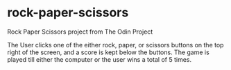# rock-paper-scissors
Rock Paper Scissors project from The Odin Project

The User clicks one of the either rock, paper, or scissors buttons on the top right of the screen, and a score is kept below the buttons. The game is played till either the computer or the user wins a total of 5 times. 
